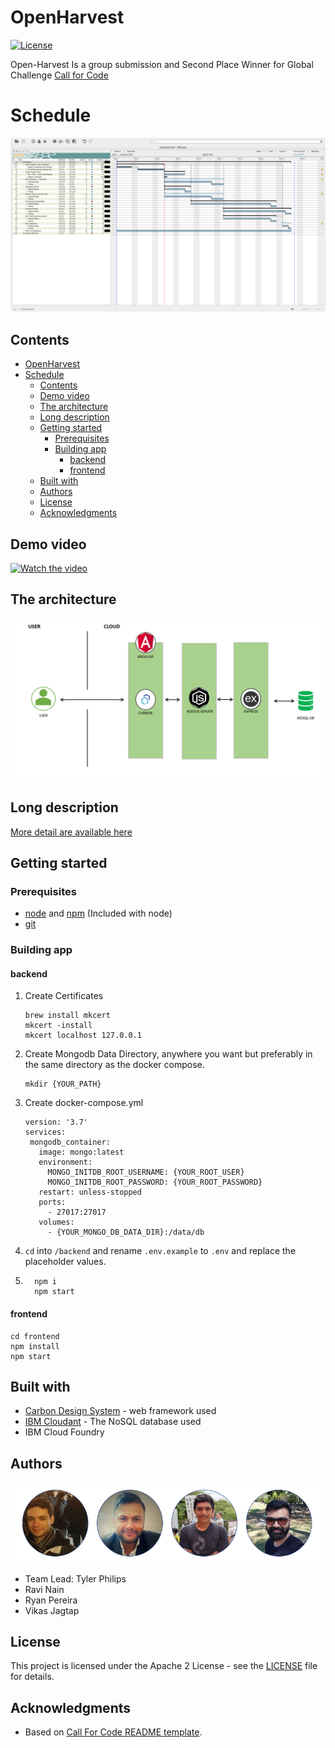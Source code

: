# OpenHarvest

[![License](https://img.shields.io/badge/License-Apache2-blue.svg)](https://www.apache.org/licenses/LICENSE-2.0) 



Open-Harvest Is a group submission and Second Place Winner for Global Challenge [Call for Code](https://developer.ibm.com/callforcode/) 

# Schedule
![Schedule](./images/Schedule.png)

## Contents


- [OpenHarvest](#openharvest)
- [Schedule](#schedule)
  - [Contents](#contents)
  - [Demo video](#demo-video)
  - [The architecture](#the-architecture)
  - [Long description](#long-description)
  - [Getting started](#getting-started)
    - [Prerequisites](#prerequisites)
    - [Building app](#building-app)
      - [backend](#backend)
      - [frontend](#frontend)
  - [Built with](#built-with)
  - [Authors](#authors)
  - [License](#license)
  - [Acknowledgments](#acknowledgments)


## Demo video
[![Watch the video](https://github.ibm.com/Open-Harvest/Open-Harvest/blob/TylerBranch/images/OPENHARVEST1.PNG)](https://www.youtube.com/watch?v=6gZagLno-v8&t=10s)



## The architecture


![Architecture](./images/architecture.PNG)
## Long description
[More detail are available here](./DESCRIPTION.md)


## Getting started

### Prerequisites

* [node](https://nodejs.org/) and [npm](https://www.npmjs.com/) (Included with node)
* [git](https://git-scm.com/)

### Building app
#### backend
1. Create Certificates
   ```
   brew install mkcert
   mkcert -install
   mkcert localhost 127.0.0.1
   ```
2. Create Mongodb Data Directory, anywhere you want but preferably in the same directory as the docker compose.
   ```
   mkdir {YOUR_PATH}
   ```
3. Create docker-compose.yml
   ```
   version: '3.7'
   services:
    mongodb_container:
      image: mongo:latest
      environment:
        MONGO_INITDB_ROOT_USERNAME: {YOUR_ROOT_USER}
        MONGO_INITDB_ROOT_PASSWORD: {YOUR_ROOT_PASSWORD}
      restart: unless-stopped
      ports:
        - 27017:27017
      volumes:
        - {YOUR_MONGO_DB_DATA_DIR}:/data/db
   ```
4. `cd` into `/backend` and rename `.env.example` to `.env` and replace the placeholder values.
   
5. 
      ```
        npm i
        npm start
      ```
  
#### frontend
  ```
  cd frontend
  npm install
  npm start
  ```
## Built with

- [Carbon Design System](https://github.com/Philipsty/carbon-angular-starter) - web framework used
- [IBM Cloudant](https://cloud.ibm.com/catalog?search=cloudant#search_results) - The NoSQL database used
- IBM Cloud Foundry
## Authors

![THETEAM](./images/THE_TEAM.PNG)
- Team Lead: Tyler Philips
- Ravi Nain
- Ryan Pereira
- Vikas Jagtap

## License

This project is licensed under the Apache 2 License - see the [LICENSE](LICENSE) file for details.

## Acknowledgments

- Based on [Call For Code README template](https://github.com/Call-for-Code/Project-Sample/blob/main/README.md).
